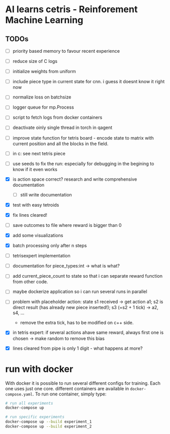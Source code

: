 # AI learns cetris - Reinforement Machine Learning


## TODOs
- [ ] priority based memory to favour recent experience
- [ ] reduce size of C  logs
- [ ] initialize weights from uniform
- [ ] include piece type in current state for cnn. i guess it doesnt know it right now
- [ ] normalize loss on batchsize
- [ ] logger queue for mp.Process
- [ ] script to fetch logs from docker containers
- [ ] deactivate oinly single thread in torch in qagent
- [ ] improve state function for tetris board - encode state to matrix with current position and all the blocks in the field. 
- [ ] in c: see next tetris piece
- [ ] use seeds to fix the run: especially for debugging in the begining to know if it even works


- [x] is action space correct? research and write comprehensive documentation
    - [ ] still write documentation
- [x] test with easy tetroids
- [x] fix lines cleared!
- [ ] save outcomes to file where reward is bigger than 0
- [x] add some visualizations
- [x] batch processing only after n steps
- [ ] tetrisexpert implementation


- [ ] documentation for piece_types:int  -> what is what?
- [ ] add current_piece_count to state so that i can separate reward function from other code. 
- [ ] maybe dockerize application so i can run several runs in parallel

- [ ] problem with placeholder action: state s1 received -> get action a1; s2 is direct result (has already new piece inserted!); s3 (=s2 + 1 tick) -> a2, s4, ...
    - remove the extra tick, has to be modified on c++ side. 


- [x] in tetris expert: if several actions ahave same reward, always first one is chosen -> make random to remove this bias
- [x] lines cleared from pipe is only 1 digit - what happens at more?


# run with docker
With docker it is possible to run several different configs for training. Each one uses just one core. 
different containers are available in `docker-compose.yaml`. 
To run one container, simply type: 

```bash
# run all experiments
docker-compose up

# run specific experiments
docker-compose up --build experiment_1
docker-compose up --build experiment_2

```